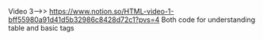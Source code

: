 Video 3-->> https://www.notion.so/HTML-video-1-bff55980a91d41d5b32986c8428d72c1?pvs=4
Both code for understanding table and basic tags
